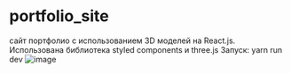 # portfolio_site
 сайт портфолио с использованием 3D моделей на React.js. Использована библиотека styled components и three.js
Запуск: yarn run dev
![image](https://user-images.githubusercontent.com/99975684/229324888-7320e917-e662-4901-ad36-89c64023e3c6.png)


